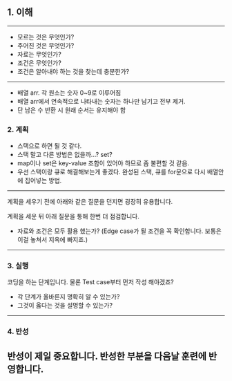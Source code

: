 ## 1. 이해

---
- 모르는 것은 무엇인가?
- 주어진 것은 무엇인가?
- 자료는 무엇인가?
- 조건은 무엇인가?
- 조건은 알아내야 하는 것을 찾는데 충분한가?
---
- 배열 arr. 각 원소는 숫자 0~9로 이루어짐
- 배열 arr에서 연속적으로 나타내는 숫자는 하나만 남기고 전부 제거.
- 단 남은 수 반환 시 원래 순서는 유지해야 함

### 2. 계획
- 스택으로 하면 될 것 같다.
- 스택 말고 다른 방법은 없을까...? set?
- map이나 set은 key-value 조합이 있어야 하므로 좀 불편할 것 같음.
- 우선 스택이랑 큐로 해결해보는게 좋겠다. 완성된 스택, 큐를 for문으로 다시 배열안에 집어넣는 방법.

---
계획을 세우기 전에 아래와 같은 질문을 던지면 굉장히 유용합니다.

계획을 세운 뒤 아래 질문을 통해 한번 더 점검합니다.

- 자료와 조건은 모두 활용 했는가? (Edge case가 될 조건을 꼭 확인합니다. 보통은 이걸 놓쳐서 지옥에 빠지죠.)
---

### 3. 실행

코딩을 하는 단계입니다. 물론 Test case부터 먼저 작성 해야겠죠?

- 각 단계가 올바른지 명확히 알 수 있는가?
- 그것이 옳다는 것을 설명할 수 있는가?

---

### 4. 반성

반성이 제일 중요합니다. 반성한 부분을 다음날 훈련에 반영합니다.
-
